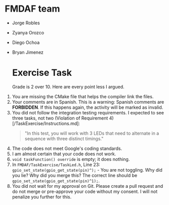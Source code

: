 # FMDAF team
- Jorge Robles
- Zyanya Orozco
- Diego Ochoa
- Bryan Jimenez

  # Exercise Task

  Grade is 2 over 10. Here are every point less I argued.
  
1. You are missing the CMake file that helps the compiler link the files.  
2. Your comments are in Spanish. This is a warning: Spanish comments are **FORBIDDEN**. If this happens again, the activity will be marked as invalid.  
3. You did not follow the integration testing requirements. I expected to see three tasks, not two (Violation of Requirement 4) [/TaskExercise/Instructions.md]:  
   > "In this test, you will work with 3 LEDs that need to alternate in a sequence with three distinct timings."  
4. The code does not meet Google's coding standards.  
5. I am almost certain that your code does not work.  
6. `void taskFunction() override` is empty; it does nothing.  
7. In `FMDAF/TaskExercise/TaskLed.h`, Line 23: `gpio_set_state(gpio_get_state(pin)^);` - You are not toggling. Why did you lie? Why did you merge this? The correct line should be `gpio_set_state(gpio_get_state(pin)^1);`.
8. You did not wait for my approval on Git. Please create a pull request and do not merge or pre-approve your code without my consent. I will not penalize you further for this.
